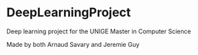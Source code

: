 # DeepLearningProject
Deep learning project for the UNIGE Master in Computer Science

Made by both Arnaud Savary and Jeremie Guy
